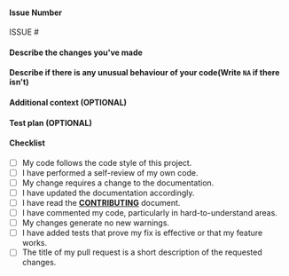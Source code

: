 #### Issue Number
ISSUE #
<!-- Please Mention the issue number as  ISSUE #(Issue Number)
Example:
ISSUE #5
-->

#### Describe the changes you've made
<!--
A clear and concise description of what you have done to successfully close your assigned issue. Any new files? or anything you feel to let us know!
-->

#### Describe if there is any unusual behaviour of your code(Write `NA` if there isn't)
<!--
A clear and concise description of it.
-->

#### Additional context (OPTIONAL)
<!--
Add any other context or screenshots about the feature request here.
-->

#### Test plan (OPTIONAL)
<!--
A good test plan should give instructions that someone else can easily follow.
How someone can test your code?
-->

#### Checklist
<!--
Example how to mark a checkbox :-
- [x] My code follows the code style of this project.
-->
- [ ] My code follows the code style of this project.
- [ ] I have performed a self-review of my own code.
- [ ] My change requires a change to the documentation.
- [ ] I have updated the documentation accordingly.
- [ ] I have read the **[CONTRIBUTING](https://github.com/MLH-Fellowship/alphadoc/blob/main/CONTRIBUTING.md)** document.
- [ ] I have commented my code, particularly in hard-to-understand areas.
- [ ] My changes generate no new warnings.
- [ ] I have added tests that prove my fix is effective or that my feature works.
- [ ] The title of my pull request is a short description of the requested changes.
